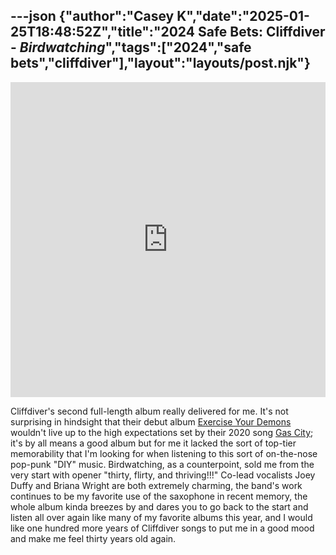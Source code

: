 ---json
{"author":"Casey K","date":"2025-01-25T18:48:52Z","title":"2024 Safe Bets: Cliffdiver - _Birdwatching_","tags":["2024","safe bets","cliffdiver"],"layout":"layouts/post.njk"}
---

<div style="max-width: 700px;"><div style="left: 0; width: 100%; height: 0; position: relative; padding-bottom: 100%;"><iframe src="https://bandcamp.com/EmbeddedPlayer/album=3903158746/size=large/bgcol=ffffff/linkcol=333333/minimal=true/transparent=true/" style="top: 0; left: 0; width: 100%; height: 100%; position: absolute; border: 0;" allowfullscreen scrolling="no"></iframe></div></div>

Cliffdiver&#x27;s second full-length album really delivered for me. It&#x27;s not surprising in hindsight that their debut album [Exercise Your Demons](https://cliffdiverok.bandcamp.com/album/exercise-your-demons) wouldn&#x27;t live up to the high expectations set by their 2020 song [Gas City](https://cliffdiverok.bandcamp.com/track/gas-city); it&#x27;s by all means a good album but for me it lacked the sort of top-tier memorability that I&#x27;m looking for when listening to this sort of on-the-nose pop-punk &#x22;DIY&#x22; music. Birdwatching, as a counterpoint, sold me from the very start with opener &#x22;thirty, flirty, and thriving!!!&#x22; Co-lead vocalists Joey Duffy and Briana Wright are both extremely charming, the band&#x27;s work continues to be my favorite use of the saxophone in recent memory, the whole album kinda breezes by and dares you to go back to the start and listen all over again like many of my favorite albums this year, and I would like one hundred more years of Cliffdiver songs to put me in a good mood and make me feel thirty years old again.
